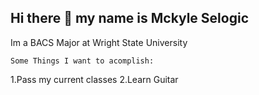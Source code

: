 ## Hi there 👋 my name is Mckyle Selogic
Im a BACS Major at Wright State University

    Some Things I want to acomplish: 
  1.Pass my current classes
  2.Learn Guitar
